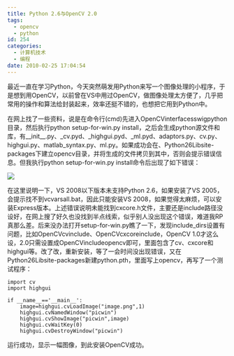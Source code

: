 ```yaml
---
title: Python 2.6与OpenCV 2.0
tags:
  - opencv
  - python
id: 254
categories:
  - 计算机技术
  - 编程
date: 2010-02-25 17:04:54
---
```


最近一直在学习Python，今天突然萌发用Python来写一个图像处理的小程序，于是想到用OpenCV，以前曾在VS中用过OpenCV，做图像处理太方便了，几乎把常用的操作和算法给封装起来，效率还挺不错的，也想把它用到Python中。

在网上找了一些资料，说是在命令行(cmd)先进入OpenCVinterfacesswigpython目录，然后执行python setup-for-win.py install，之后会生成python源文件和库，有__init__.py、_cv.pyd、_highgui.pyd、_ml.pyd、adaptors.py、cv.py、highgui.py、matlab_syntax.py、ml.py。如果成功会在、Python26Libsite-packages下建立opencv目录，并将生成的文件拷贝到其中，否则会提示错误信息。但我执行python setup-for-win.py install命令后出现了如下错误：

<!--more-->

![](http://lh4.ggpht.com/_Npc6IElQ2gU/S-ls3Qit9FI/AAAAAAAAAFg/MMZG4DVOx_c/python_opencv.jpg)

在这里说明一下，VS 2008以下版本未支持Python 2.6，如果安装了VS 2005，会提示找不到vcvarsall.bat，因此只能安装VS 2008，如果觉得太麻烦，可以安装Express版本。上述错误说明未能找到cxcore.h文件，主要还是include路径没设好，在网上搜了好久也没找到半点线索，似乎别人没出现这个错误，难道我RP真那么差。后来没办法打开setup-for-win.py瞧了一下，发现include_dirs设置有问题，比如OpenCVcvinclude、OpenCVcxcoreinclude，OpenCV 1.0才这么设，2.0只需设置成OpenCVincludeopencv即可，里面包含了cv、cxcore和highgui等。改了改，重新安装，等了一会时间没出现错误，又在Python26Libsite-packages新建python.pth，里面写上opencv，再写了一个测试程序：

```
import cv
import highgui

if __name__=='__main__':
    image=highgui.cvLoadImage("image.png",1)
    highgui.cvNamedWindow("picwin")
    highgui.cvShowImage("picwin",image)
    highgui.cvWaitKey(0)
    highgui.cvDestroyWindow("picwin")
```

运行成功，显示一幅图像，到此安装OpenCV成功。
